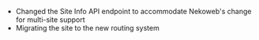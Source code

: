 * Changed the Site Info API endpoint to accommodate Nekoweb's change for multi-site support
* Migrating the site to the new routing system